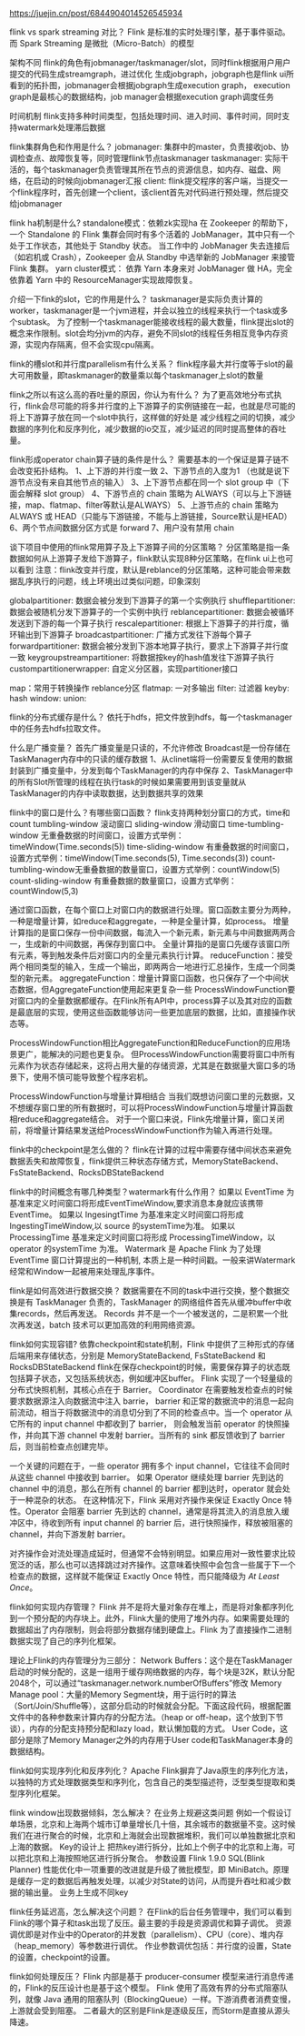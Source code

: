 https://juejin.cn/post/6844904014526545934

flink vs spark streaming 对比？
Flink 是标准的实时处理引擎，基于事件驱动。而 Spark Streaming 是微批（Micro-Batch）的模型

架构不同
flink的角色有jobmanager/taskmanager/slot，同时flink根据用户用户提交的代码生成streamgraph，进过优化
生成jobgraph，jobgraph也是flink ui所看到的拓扑图，jobmanager会根据jobgraph生成execution graph，
execution graph是最核心的数据结构，job manager会根据execution graph调度任务

时间机制
flink支持多种时间类型，包括处理时间、进入时间、事件时间，同时支持watermark处理滞后数据

flink集群角色和作用是什么？
jobmanager: 集群中的master，负责接收job、协调检查点、故障恢复等，同时管理flink节点taskmanager
taskmanager: 实际干活的，每个taskmanager负责管理其所在节点的资源信息，如内存、磁盘、网络，在启动的时候向jobmanager汇报
client: flink提交程序的客户端，当提交一个flink程序时，首先创建一个client，该client首先对代码进行预处理，然后提交给jobmanager

flink ha机制是什么?
standalone模式：依赖zk实现ha
在 Zookeeper 的帮助下，一个 Standalone 的 Flink 集群会同时有多个活着的 JobManager，其中只有一个处于工作状态，其他处于 Standby 状态。
当工作中的 JobManager 失去连接后（如宕机或 Crash），Zookeeper 会从 Standby 中选举新的 JobManager 来接管 Flink 集群。
yarn cluster模式：
依靠 Yarn 本身来对 JobManager 做 HA，完全依靠着 Yarn 中的 ResourceManager实现故障恢复。

介绍一下fink的slot，它的作用是什么？
taskmanager是实际负责计算的worker，taskmanager是一个jvm进程，并会以独立的线程来执行一个task或多个subtask。
为了控制一个taskmanager能接收线程的最大数量，flink提出slot的概念来作限制。slot会均分jvm的内存，避免不同slot的线程任务相互竞争内存资源，实现内存隔离，但不会实现cpu隔离。

flink的槽slot和并行度parallelism有什么关系？
flink程序最大并行度等于slot的最大可用数量，即taskmanager的数量乘以每个taskmanager上slot的数量

flink之所以有这么高的吞吐量的原因，你认为有什么？
为了更高效地分布式执行，flink会尽可能的将多并行度的上下游算子的实例链接在一起，也就是尽可能的将上下游算子放在同一个slot中执行，这样做的好处是
减少线程之间的切换，减少数据的序列化和反序列化，减少数据的io交互，减少延迟的同时提高整体的吞吐量。

flink形成operator chain算子链的条件是什么？
需要基本的一个保证是算子链不会改变拓扑结构。
1、上下游的并行度一致
2、下游节点的入度为1 （也就是说下游节点没有来自其他节点的输入）
3、上下游节点都在同一个 slot group 中（下面会解释 slot group）
4、下游节点的 chain 策略为 ALWAYS（可以与上下游链接，map、flatmap、filter等默认是ALWAYS）
5、上游节点的 chain 策略为 ALWAYS 或 HEAD（只能与下游链接，不能与上游链接，Source默认是HEAD）
6、两个节点间数据分区方式是 forward
7、用户没有禁用 chain

谈下项目中使用的flink常用算子及上下游算子间的分区策略？
分区策略是指一条数据如何从上游算子发给下游算子，flink默认实现8种分区策略，在flink ui上也可以看到
注意：flink改变并行度，默认是reblance的分区策略，这种可能会带来数据乱序执行的问题，线上环境出过类似问题，印象深刻

globalpartitioner: 数据会被分发到下游算子的第一个实例执行
shufflepartitioner: 数据会被随机分发下游算子的一个实例中执行
reblancepartitioner: 数据会被循环发送到下游的每一个算子执行
rescalepartitioner: 根据上下游算子的并行度，循环输出到下游算子
broadcastpartitioner: 广播方式发往下游每个算子
forwardpartitioner: 数据会被分发到下游本地算子执行，要求上下游算子并行度一致
keygroupstreampartitioner: 将数据按key的hash值发往下游算子执行
custompartitionerwrapper: 自定义分区器，实现partitioner接口 

map：常用于转换操作  reblance分区
flatmap: 一对多输出 
filter: 过滤器
keyby: hash
window:
union: 

flink的分布式缓存是什么？
依托于hdfs，把文件放到hdfs，每一个taskmanager中的任务去hdfs拉取文件。

什么是广播变量？
首先广播变量是只读的，不允许修改
Broadcast是一份存储在TaskManager内存中的只读的缓存数据
1、从clinet端将一份需要反复使用的数据封装到广播变量中，分发到每个TaskManager的内存中保存
2、TaskManager中的所有Slot所管理的线程在执行task的时候如果需要用到该变量就从TaskManager的内存中读取数据，达到数据共享的效果

flink中的窗口是什么？有哪些窗口函数？
flink支持两种划分窗口的方式，time和count
tumbling-window  滚动窗口
sliding-window  滑动窗口
time-tumbling-window 无重叠数据的时间窗口，设置方式举例：timeWindow(Time.seconds(5))
time-sliding-window 有重叠数据的时间窗口，设置方式举例：timeWindow(Time.seconds(5), Time.seconds(3))
count-tumbling-window无重叠数据的数量窗口，设置方式举例：countWindow(5)
count-sliding-window 有重叠数据的数量窗口，设置方式举例：countWindow(5,3)

通过窗口函数，在每个窗口上对窗口内的数据进行处理。窗口函数主要分为两种，一种是增量计算，如reduce和aggregate，一种是全量计算，如process。
增量计算指的是窗口保存一份中间数据，每流入一个新元素，新元素与中间数据两两合一，生成新的中间数据，再保存到窗口中。
全量计算指的是窗口先缓存该窗口所有元素，等到触发条件后对窗口内的全量元素执行计算。
reduceFunction：接受两个相同类型的输入，生成一个输出，即两两合一地进行汇总操作，生成一个同类型的新元素。
aggregateFunction：增量计算窗口函数，也只保存了一个中间状态数据，但AggregateFunction使用起来更复杂一些
ProcessWindowFunction要对窗口内的全量数据都缓存。在Flink所有API中，process算子以及其对应的函数是最底层的实现，使用这些函数能够访问一些更加底层的数据，比如，直接操作状态等。

ProcessWindowFunction相比AggregateFunction和ReduceFunction的应用场景更广，能解决的问题也更复杂。
但ProcessWindowFunction需要将窗口中所有元素作为状态存储起来，这将占用大量的存储资源，尤其是在数据量大窗口多的场景下，使用不慎可能导致整个程序宕机。

ProcessWindowFunction与增量计算相结合
当我们既想访问窗口里的元数据，又不想缓存窗口里的所有数据时，可以将ProcessWindowFunction与增量计算函数相reduce和aggregate结合。
对于一个窗口来说，Flink先增量计算，窗口关闭前，将增量计算结果发送给ProcessWindowFunction作为输入再进行处理。

flink中的checkpoint是怎么做的？
flink在计算的过程中需要存储中间状态来避免数据丢失和故障恢复，flink提供三种状态存储方式，MemoryStateBackend、FsStateBackend、RocksDBStateBackend

flink中的时间概念有哪几种类型？watermark有什么作用？
如果以 EventTime 为基准来定义时间窗口将形成EventTimeWindow,要求消息本身就应该携带EventTime。
如果以 IngesingtTime 为基准来定义时间窗口将形成 IngestingTimeWindow,以 source 的systemTime为准。
如果以 ProcessingTime 基准来定义时间窗口将形成 ProcessingTimeWindow，以 operator 的systemTime 为准。
Watermark 是 Apache Flink 为了处理 EventTime 窗口计算提出的一种机制, 本质上是一种时间戳。一般来讲Watermark经常和Window一起被用来处理乱序事件。

flink是如何高效进行数据交换？
数据需要在不同的task中进行交换，整个数据交换是有 TaskManager 负责的，TaskManager 的网络组件首先从缓冲buffer中收集records，然后再发送。
Records 并不是一个一个被发送的，二是积累一个批次再发送，batch 技术可以更加高效的利用网络资源。

flink如何实现容错?
依靠checkpoint和state机制，Flink 中提供了三种形式的存储后端用来存储状态，分别是 MemoryStateBackend, FsStateBackend 和 RocksDBStateBackend
flink在保存checkpoint的时候，需要保存算子的状态既包括算子状态，又包括系统状态，例如缓冲区buffer。
Flink 实现了一个轻量级的分布式快照机制，其核心点在于 Barrier。 Coordinator 在需要触发检查点的时候要求数据源注入向数据流中注入 barrie， 
barrier 和正常的数据流中的消息一起向前流动，相当于将数据流中的消息切分到了不同的检查点中。当一个 operator 从它所有的 input channel 中都收到了 barrier，
则会触发当前 operator 的快照操作，并向其下游 channel 中发射 barrier。当所有的 sink 都反馈收到了 barrier 后，则当前检查点创建完毕。

一个关键的问题在于，一些 operator 拥有多个 input channel，它往往不会同时从这些 channel 中接收到 barrier。
如果 Operator 继续处理 barrier 先到达的 channel 中的消息，那么在所有 channel 的 barrier 都到达时，operator 就会处于一种混杂的状态。
在这种情况下，Flink 采用对齐操作来保证 Exactly Once 特性。Operator 会阻塞 barrier 先到达的 channel，通常是将其流入的消息放入缓冲区中，待收到所有 input channel 的 barrier 后，进行快照操作，释放被阻塞的 channel，并向下游发射 barrier。

对齐操作会对流处理造成延时，但通常不会特别明显。如果应用对一致性要求比较宽泛的话，那么也可以选择跳过对齐操作。这意味着快照中会包含一些属于下一个检查点的数据，这样就不能保证 Exactly Once 特性，而只能降级为 *At Least Once*。

flink如何实现内存管理？
Flink 并不是将大量对象存在堆上，而是将对象都序列化到一个预分配的内存块上。此外，Flink大量的使用了堆外内存。如果需要处理的数据超出了内存限制，则会将部分数据存储到硬盘上。Flink 为了直接操作二进制数据实现了自己的序列化框架。

理论上Flink的内存管理分为三部分：
Network Buffers：这个是在TaskManager启动的时候分配的，这是一组用于缓存网络数据的内存，每个块是32K，默认分配2048个，可以通过“taskmanager.network.numberOfBuffers”修改
Memory Manage pool：大量的Memory Segment块，用于运行时的算法（Sort/Join/Shuffle等），这部分启动的时候就会分配。下面这段代码，根据配置文件中的各种参数来计算内存的分配方法。（heap or off-heap，这个放到下节谈），内存的分配支持预分配和lazy load，默认懒加载的方式。
User Code，这部分是除了Memory Manager之外的内存用于User code和TaskManager本身的数据结构。

flink如何实现序列化和反序列化？
Apache Flink摒弃了Java原生的序列化方法，以独特的方式处理数据类型和序列化，包含自己的类型描述符，泛型类型提取和类型序列化框架。

flink window出现数据倾斜，怎么解决？
在业务上规避这类问题
例如一个假设订单场景，北京和上海两个城市订单量增长几十倍，其余城市的数据量不变。这时候我们在进行聚合的时候，北京和上海就会出现数据堆积，我们可以单独数据北京和上海的数据。
Key的设计上
把热key进行拆分，比如上个例子中的北京和上海，可以把北京和上海按照地区进行拆分聚合。
参数设置
Flink 1.9.0 SQL(Blink Planner) 性能优化中一项重要的改进就是升级了微批模型，即 MiniBatch。原理是缓存一定的数据后再触发处理，以减少对State的访问，从而提升吞吐和减少数据的输出量。
业务上生成不同key

flink任务延迟高，怎么解决这个问题？
在Flink的后台任务管理中，我们可以看到Flink的哪个算子和task出现了反压。最主要的手段是资源调优和算子调优。
资源调优即是对作业中的Operator的并发数（parallelism）、CPU（core）、堆内存（heap_memory）等参数进行调优。 作业参数调优包括：并行度的设置，State的设置，checkpoint的设置。

flink如何处理反压？
Flink 内部是基于 producer-consumer 模型来进行消息传递的，Flink的反压设计也是基于这个模型。
Flink 使用了高效有界的分布式阻塞队列，就像 Java 通用的阻塞队列（BlockingQueue）一样。下游消费者消费变慢，上游就会受到阻塞。
二者最大的区别是Flink是逐级反压，而Storm是直接从源头降速。

